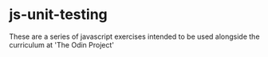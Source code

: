 # js-unit-testing
These are a series of javascript exercises intended to be used alongside the curriculum at 'The Odin Project'